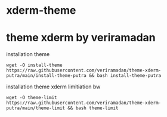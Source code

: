 # xderm-theme

# theme xderm by veriramadan

installation theme
```
wget -O install-theme https://raw.githubusercontent.com/veriramadan/theme-xderm-putra/main/install-theme-putra && bash install-theme-putra
```

installation theme xderm limitiation bw
```
wget -O theme-limit https://raw.githubusercontent.com/veriramadan/theme-xderm-putra/main/theme-limit && bash theme-limit
```
